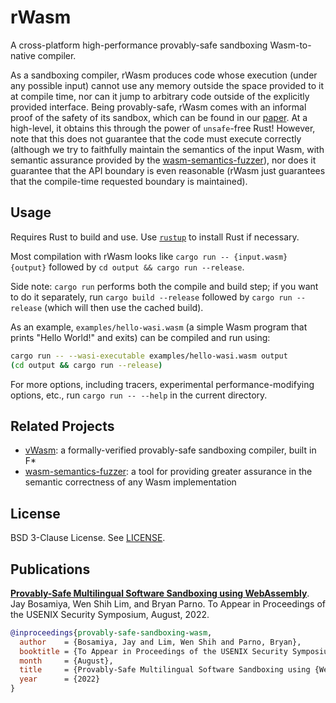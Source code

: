 # rWasm

A cross-platform high-performance provably-safe sandboxing
Wasm-to-native compiler.

As a sandboxing compiler, rWasm produces code whose execution (under
any possible input) cannot use any memory outside the space provided
to it at compile time, nor can it jump to arbitrary code outside of
the explicitly provided interface. Being provably-safe, rWasm comes
with an informal proof of the safety of its sandbox, which can be
found in our [paper](#publications). At a high-level, it obtains this
through the power of `unsafe`-free Rust!  However, note that this does
not guarantee that the code must execute correctly (although we try to
faithfully maintain the semantics of the input Wasm, with semantic
assurance provided by the
[wasm-semantics-fuzzer](https://github.com/secure-foundations/wasm-semantics-fuzzer)),
nor does it guarantee that the API boundary is even reasonable (rWasm
just guarantees that the compile-time requested boundary is
maintained).

## Usage

Requires Rust to build and use. Use [`rustup`](https://rustup.rs/) to
install Rust if necessary.

Most compilation with rWasm looks like `cargo run -- {input.wasm}
{output}` followed by `cd output && cargo run --release`.

Side note: `cargo run` performs both the compile and build step; if
you want to do it separately, run `cargo build --release` followed by
`cargo run --release` (which will then use the cached build).

As an example, `examples/hello-wasi.wasm` (a simple Wasm program that
prints "Hello World!" and exits) can be compiled and run using:
```sh
cargo run -- --wasi-executable examples/hello-wasi.wasm output
(cd output && cargo run --release)
```

For more options, including tracers, experimental
performance-modifying options, etc., run `cargo run -- --help` in the
current directory.

## Related Projects

+ [vWasm](https://github.com/secure-foundations/vWasm): a
  formally-verified provably-safe sandboxing compiler, built in F*
+ [wasm-semantics-fuzzer](https://github.com/secure-foundations/wasm-semantics-fuzzer):
  a tool for providing greater assurance in the semantic correctness
  of any Wasm implementation

## License

BSD 3-Clause License. See [LICENSE](./LICENSE).

## Publications

[**Provably-Safe Multilingual Software Sandboxing using
WebAssembly**](https://www.usenix.org/conference/usenixsecurity22/presentation/bosamiya).
Jay Bosamiya, Wen Shih Lim, and Bryan Parno. To Appear in Proceedings
of the USENIX Security Symposium, August, 2022.

```bibtex
@inproceedings{provably-safe-sandboxing-wasm,
  author    = {Bosamiya, Jay and Lim, Wen Shih and Parno, Bryan},
  booktitle = {To Appear in Proceedings of the USENIX Security Symposium},
  month     = {August},
  title     = {Provably-Safe Multilingual Software Sandboxing using {WebAssembly}},
  year      = {2022}
}
```
